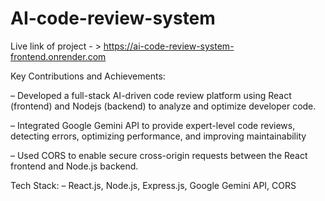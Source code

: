 # AI-code-review-system



Live link of project - > https://ai-code-review-system-frontend.onrender.com



Key Contributions and Achievements:

– Developed a full-stack AI-driven code review platform using React (frontend) and Nodejs (backend) to analyze and
optimize developer code.


– Integrated Google Gemini API to provide expert-level code reviews, detecting errors, optimizing performance, and
improving maintainability


– Used CORS to enable secure cross-origin requests between the React frontend and Node.js backend.

Tech Stack:
– React.js, Node.js, Express.js, Google Gemini API, CORS
